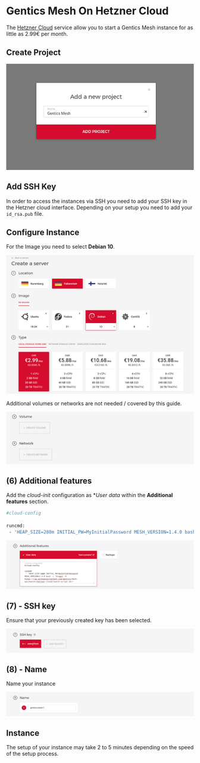 # Gentics Mesh On Hetzner Cloud

The [Hetzner Cloud](https://www.hetzner.com/cloud) service allow you to start a Gentics Mesh instance for as little as 2.99€ per month.

## Create Project

![Step 1](step-1.png "Hetzner Cloud Step 1")

## Add SSH Key

In order to access the instances via SSH you need to add your SSH key in the Hetzner cloud interface. Depending on your setup you need to add your `id_rsa.pub` file.

## Configure Instance

For the Image you need to select **Debian 10**.

![Step 2](step-2.png "Hetzner Cloud Step 2")

Additional volumes or networks are not needed / covered by this guide.

![Step 2](step-2.2.png "Hetzner Cloud Step 2")


## (6) Additional features

Add the *cloud-init* configuration as **User data* within the **Additional features** section.

```bash
#cloud-config

runcmd:
 - 'HEAP_SIZE=280m INITIAL_PW=MyInitialPassword MESH_VERSION=1.4.0 bash -c "$(wget -O - https://raw.githubusercontent.com/gentics/mesh-ops/master/hetzner-cloud/launch-script.sh)"'
```

![Step 2.3](step-2.3.png "Hetzner Cloud Step 2.3")

## (7) - SSH key

Ensure that your previously created key has been selected.

![Step 2.4](step-2.4.png "Hetzner Cloud Step 2.4")

## (8) - Name

Name your instance

![Step 2.5](step-2.5.png "Hetzner Cloud Step 2.5")

## Instance 

The setup of your instance may take 2 to 5 minutes depending on the speed of the setup process.
